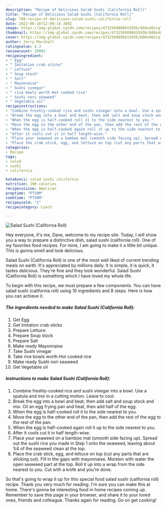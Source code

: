 ```yaml
---
description: "Recipe of Delicious Salad Sushi (California Roll)"
title: "Recipe of Delicious Salad Sushi (California Roll)"
slug: 788-recipe-of-delicious-salad-sushi-california-roll
date: 2022-06-16T12:09:14.380Z
image: https://img-global.cpcdn.com/recipes/4732569896615936/680x482cq70/salad-sushi-california-roll-recipe-main-photo.jpg
thumbnail: https://img-global.cpcdn.com/recipes/4732569896615936/680x482cq70/salad-sushi-california-roll-recipe-main-photo.jpg
cover: https://img-global.cpcdn.com/recipes/4732569896615936/680x482cq70/salad-sushi-california-roll-recipe-main-photo.jpg
author: Jerry Marshall
ratingvalue: 4.3
reviewcount: 29992
recipeingredient:
- " Egg"
- " Imitation crab sticks"
- " Lettuce"
- " Soup stock"
- " Salt"
- " Mayonnaise"
- " Sushi vinegar"
- " rice bowls worth Hot cooked rice"
- " Sushi nori seaweed"
- " Vegetable oil"
recipeinstructions:
- "Combine freshly-cooked rice and sushi vinegar into a bowl. Use a spatula and mix in a cutting motion. Leave to cool."
- "Break the egg into a bowl and beat, then add salt and soup stock and mix. Oil an egg frying pan and heat, then add half of the egg."
- "When the egg is half-cooked roll it to the side nearest to you."
- "Move the egg to the other end of the pan, then add the rest of the egg to the rest of the pan."
- "When the egg is half-cooked again roll it up to the side nearest to you."
- "After it cools cut it in half length-wise."
- "Place your seaweed on a bamboo mat (smooth side facing up). Spread out the sushi rice you made in Step 1 onto the seaweed, leaving about 1/4 of the seaweed clean at the top."
- "Place the crab stick, egg, and lettuce on top (cut any parts that are sticking out). Fill in the gaps with mayonnaise. Moisten with water the open seaweed part at the top. Roll it up into a wrap from the side nearest to you. Cut with a knife and you&#39;re done."
categories:
- Recipe
tags:
- salad
- sushi
- california

katakunci: salad sushi california 
nutrition: 190 calories
recipecuisine: American
preptime: "PT10M"
cooktime: "PT50M"
recipeyield: "2"
recipecategory: Lunch

---
```



![Salad Sushi (California Roll)](https://img-global.cpcdn.com/recipes/4732569896615936/680x482cq70/salad-sushi-california-roll-recipe-main-photo.jpg)

Hey everyone, it's me, Dave, welcome to my recipe site. Today, I will show you a way to prepare a distinctive dish, salad sushi (california roll). One of my favorites food recipes. For mine, I am going to make it a little bit unique. This is gonna smell and look delicious.



Salad Sushi (California Roll) is one of the most well liked of current trending meals on earth. It's appreciated by millions daily. It is simple, it is quick, it tastes delicious. They're fine and they look wonderful. Salad Sushi (California Roll) is something which I have loved my whole life.


To begin with this recipe, we must prepare a few components. You can have salad sushi (california roll) using 10 ingredients and 8 steps. Here is how you can achieve it.

<!--inarticleads1-->

##### The ingredients needed to make Salad Sushi (California Roll):

1. Get  Egg
1. Get  Imitation crab sticks
1. Prepare  Lettuce
1. Prepare  Soup stock
1. Prepare  Salt
1. Make ready  Mayonnaise
1. Take  Sushi vinegar
1. Take  rice bowls worth Hot cooked rice
1. Make ready  Sushi nori seaweed
1. Get  Vegetable oil




<!--inarticleads2-->

##### Instructions to make Salad Sushi (California Roll):

1. Combine freshly-cooked rice and sushi vinegar into a bowl. Use a spatula and mix in a cutting motion. Leave to cool.
1. Break the egg into a bowl and beat, then add salt and soup stock and mix. Oil an egg frying pan and heat, then add half of the egg.
1. When the egg is half-cooked roll it to the side nearest to you.
1. Move the egg to the other end of the pan, then add the rest of the egg to the rest of the pan.
1. When the egg is half-cooked again roll it up to the side nearest to you.
1. After it cools cut it in half length-wise.
1. Place your seaweed on a bamboo mat (smooth side facing up). Spread out the sushi rice you made in Step 1 onto the seaweed, leaving about 1/4 of the seaweed clean at the top.
1. Place the crab stick, egg, and lettuce on top (cut any parts that are sticking out). Fill in the gaps with mayonnaise. Moisten with water the open seaweed part at the top. Roll it up into a wrap from the side nearest to you. Cut with a knife and you&#39;re done.




So that's going to wrap it up for this special food salad sushi (california roll) recipe. Thank you very much for reading. I'm sure you can make this at home. There's gonna be interesting food in home recipes coming up. Remember to save this page in your browser, and share it to your loved ones, friends and colleague. Thanks again for reading. Go on get cooking!
